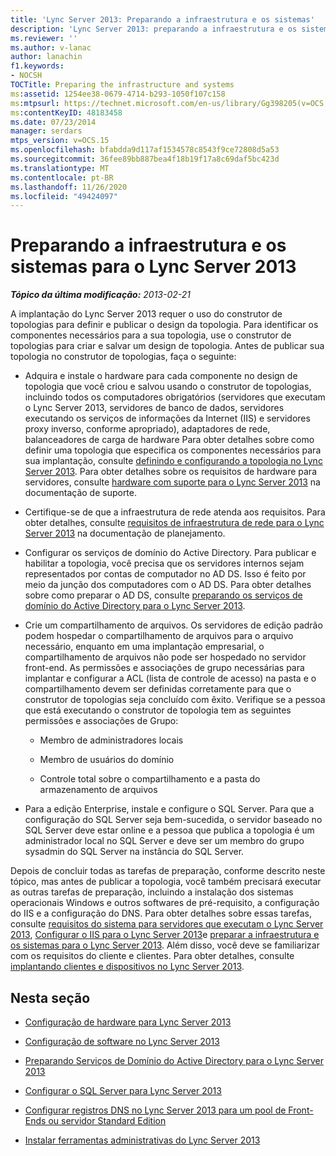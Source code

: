 ```yaml
---
title: 'Lync Server 2013: Preparando a infraestrutura e os sistemas'
description: 'Lync Server 2013: preparando a infraestrutura e os sistemas.'
ms.reviewer: ''
ms.author: v-lanac
author: lanachin
f1.keywords:
- NOCSH
TOCTitle: Preparing the infrastructure and systems
ms:assetid: 1254ee38-0679-4714-b293-1050f107c158
ms:mtpsurl: https://technet.microsoft.com/en-us/library/Gg398205(v=OCS.15)
ms:contentKeyID: 48183458
ms.date: 07/23/2014
manager: serdars
mtps_version: v=OCS.15
ms.openlocfilehash: bfabdda9d117af1534578c8543f9ce72808d5a53
ms.sourcegitcommit: 36fee89bb887bea4f18b19f17a8c69daf5bc423d
ms.translationtype: MT
ms.contentlocale: pt-BR
ms.lasthandoff: 11/26/2020
ms.locfileid: "49424097"
---
```

# <a name="preparing-the-infrastructure-and-systems-for-lync-server-2013"></a>Preparando a infraestrutura e os sistemas para o Lync Server 2013

<div data-xmlns="http://www.w3.org/1999/xhtml">

<div class="topic" data-xmlns="http://www.w3.org/1999/xhtml" data-msxsl="urn:schemas-microsoft-com:xslt" data-cs="https://msdn.microsoft.com/">

<div data-asp="https://msdn2.microsoft.com/asp">



</div>

<div id="mainSection">

<div id="mainBody">

<span> </span>

_**Tópico da última modificação:** 2013-02-21_

A implantação do Lync Server 2013 requer o uso do construtor de topologias para definir e publicar o design da topologia. Para identificar os componentes necessários para a sua topologia, use o construtor de topologias para criar e salvar um design de topologia. Antes de publicar sua topologia no construtor de topologias, faça o seguinte:

  - Adquira e instale o hardware para cada componente no design de topologia que você criou e salvou usando o construtor de topologias, incluindo todos os computadores obrigatórios (servidores que executam o Lync Server 2013, servidores de banco de dados, servidores executando os serviços de informações da Internet (IIS) e servidores proxy inverso, conforme apropriado), adaptadores de rede, balanceadores de carga de hardware Para obter detalhes sobre como definir uma topologia que especifica os componentes necessários para sua implantação, consulte [definindo e configurando a topologia no Lync Server 2013](lync-server-2013-defining-and-configuring-the-topology.md). Para obter detalhes sobre os requisitos de hardware para servidores, consulte [hardware com suporte para o Lync Server 2013](lync-server-2013-supported-hardware.md) na documentação de suporte.

  - Certifique-se de que a infraestrutura de rede atenda aos requisitos. Para obter detalhes, consulte [requisitos de infraestrutura de rede para o Lync Server 2013](lync-server-2013-network-infrastructure-requirements.md) na documentação de planejamento.

  - Configurar os serviços de domínio do Active Directory. Para publicar e habilitar a topologia, você precisa que os servidores internos sejam representados por contas de computador no AD DS. Isso é feito por meio da junção dos computadores com o AD DS. Para obter detalhes sobre como preparar o AD DS, consulte [preparando os serviços de domínio do Active Directory para o Lync Server 2013](lync-server-2013-preparing-active-directory-domain-services.md).

  - Crie um compartilhamento de arquivos. Os servidores de edição padrão podem hospedar o compartilhamento de arquivos para o arquivo necessário, enquanto em uma implantação empresarial, o compartilhamento de arquivos não pode ser hospedado no servidor front-end. As permissões e associações de grupo necessárias para implantar e configurar a ACL (lista de controle de acesso) na pasta e o compartilhamento devem ser definidas corretamente para que o construtor de topologias seja concluído com êxito. Verifique se a pessoa que está executando o construtor de topologia tem as seguintes permissões e associações de Grupo:
    
      - Membro de administradores locais
    
      - Membro de usuários do domínio
    
      - Controle total sobre o compartilhamento e a pasta do armazenamento de arquivos

  - Para a edição Enterprise, instale e configure o SQL Server. Para que a configuração do SQL Server seja bem-sucedida, o servidor baseado no SQL Server deve estar online e a pessoa que publica a topologia é um administrador local no SQL Server e deve ser um membro do grupo sysadmin do SQL Server na instância do SQL Server.

Depois de concluir todas as tarefas de preparação, conforme descrito neste tópico, mas antes de publicar a topologia, você também precisará executar as outras tarefas de preparação, incluindo a instalação dos sistemas operacionais Windows e outros softwares de pré-requisito, a configuração do IIS e a configuração do DNS. Para obter detalhes sobre essas tarefas, consulte [requisitos do sistema para servidores que executam o Lync Server 2013](lync-server-2013-system-requirements-for-servers-running-lync-server-2013.md), [Configurar o IIS para o Lync Server 2013](lync-server-2013-configure-iis.md)e [preparar a infraestrutura e os sistemas para o Lync Server 2013](lync-server-2013-preparing-the-infrastructure-and-systems.md). Além disso, você deve se familiarizar com os requisitos do cliente e clientes. Para obter detalhes, consulte [implantando clientes e dispositivos no Lync Server 2013](lync-server-2013-deploying-clients-and-devices.md).

<div>

## <a name="in-this-section"></a>Nesta seção

  - [Configuração de hardware para Lync Server 2013](lync-server-2013-hardware-setup.md)

  - [Configuração de software no Lync Server 2013](lync-server-2013-software-setup.md)

  - [Preparando Serviços de Domínio do Active Directory para o Lync Server 2013](lync-server-2013-preparing-active-directory-domain-services.md)

  - [Configurar o SQL Server para Lync Server 2013](lync-server-2013-configure-sql-server-for-lync-server.md)

  - [Configurar registros DNS no Lync Server 2013 para um pool de Front-Ends ou servidor Standard Edition](lync-server-2013-configure-dns-records-for-a-front-end-pool-or-standard-edition-server.md)

  - [Instalar ferramentas administrativas do Lync Server 2013](lync-server-2013-install-lync-server-administrative-tools.md)

</div>

</div>

<span> </span>

</div>

</div>

</div>


